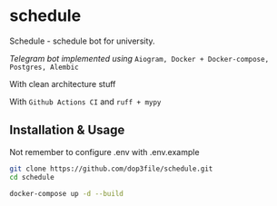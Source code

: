 # schedule
Schedule - schedule bot for university. 

*Telegram bot implemented using* ```Aiogram, Docker + Docker-compose, Postgres, Alembic```

With clean architecture stuff

With ```Github Actions CI``` and ```ruff + mypy```

## Installation & Usage

Not remember to configure .env with .env.example

```bash
git clone https://github.com/dop3file/schedule.git
cd schedule

docker-compose up -d --build
```
